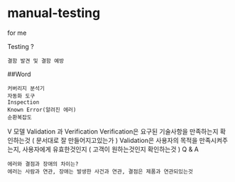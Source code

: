 # manual-testing
for me

Testing ?
```
결함 발견 및 결함 예방
```

##Word
```
커버리지 분석기
자동화 도구
Inspection
Known Error(알려진 에러)
순환복잡도 
```
V 모델
Validation 과 Verification
Verification은 요구된 기술사항을 만족하는지 확인하는것 ( 문서대로 잘 만들어지고있는가 )
Validation은 사용자의 목적을 만족시켜주는지, 사용자에게 유효한것인지 ( 고객이 원하는것인지 확인하는것 )
Q & A
```
에러와 결점과 장애의 차이는?
에러는 사람과 연관, 장애는 발생한 사건과 연관, 결점은 제품과 연관되있는것
```
